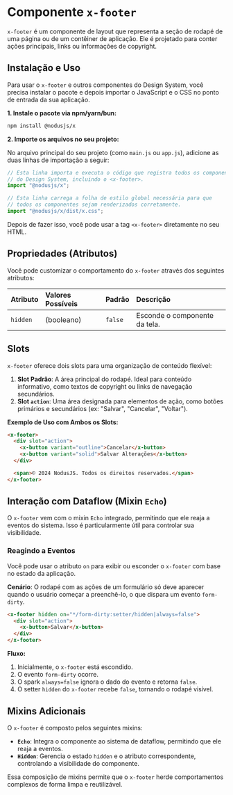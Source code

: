 # Componente `x-footer`

`x-footer` é um componente de layout que representa a seção de rodapé de uma página ou de um contêiner de aplicação. Ele é projetado para conter ações principais, links ou informações de copyright.

## Instalação e Uso

Para usar o `x-footer` e outros componentes do Design System, você precisa instalar o pacote e depois importar o JavaScript e o CSS no ponto de entrada da sua aplicação.

**1. Instale o pacote via npm/yarn/bun:**

```bash
npm install @nodusjs/x
```

**2. Importe os arquivos no seu projeto:**

No arquivo principal do seu projeto (como `main.js` ou `app.js`), adicione as duas linhas de importação a seguir:

```javascript
// Esta linha importa e executa o código que registra todos os componentes
// do Design System, incluindo o <x-footer>.
import "@nodusjs/x";

// Esta linha carrega a folha de estilo global necessária para que
// todos os componentes sejam renderizados corretamente.
import "@nodusjs/x/dist/x.css";
```

Depois de fazer isso, você pode usar a tag `<x-footer>` diretamente no seu HTML.

## Propriedades (Atributos)

Você pode customizar o comportamento do `x-footer` através dos seguintes atributos:

| Atributo | Valores Possíveis | Padrão | Descrição |
| :--- | :--- | :--- | :--- |
| `hidden` | (booleano) | `false` | Esconde o componente da tela. |

## Slots

`x-footer` oferece dois slots para uma organização de conteúdo flexível:

1.  **Slot Padrão**: A área principal do rodapé. Ideal para conteúdo informativo, como textos de copyright ou links de navegação secundários.
2.  **Slot `action`**: Uma área designada para elementos de ação, como botões primários e secundários (ex: "Salvar", "Cancelar", "Voltar").

**Exemplo de Uso com Ambos os Slots:**

```html
<x-footer>
  <div slot="action">
    <x-button variant="outline">Cancelar</x-button>
    <x-button variant="solid">Salvar Alterações</x-button>
  </div>

  <span>© 2024 NodusJS. Todos os direitos reservados.</span>
</x-footer>
```

## Interação com Dataflow (Mixin `Echo`)

O `x-footer` vem com o mixin `Echo` integrado, permitindo que ele reaja a eventos do sistema. Isso é particularmente útil para controlar sua visibilidade.

### Reagindo a Eventos

Você pode usar o atributo `on` para exibir ou esconder o `x-footer` com base no estado da aplicação.

**Cenário**: O rodapé com as ações de um formulário só deve aparecer quando o usuário começar a preenchê-lo, o que dispara um evento `form-dirty`.

```html
<x-footer hidden on="*/form-dirty:setter/hidden|always=false">
  <div slot="action">
    <x-button>Salvar</x-button>
  </div>
</x-footer>
```

**Fluxo:**

1.  Inicialmente, o `x-footer` está escondido.
2.  O evento `form-dirty` ocorre.
3.  O spark `always=false` ignora o dado do evento e retorna `false`.
4.  O setter `hidden` do `x-footer` recebe `false`, tornando o rodapé visível.

## Mixins Adicionais

O `x-footer` é composto pelos seguintes mixins:

  - **`Echo`**: Integra o componente ao sistema de dataflow, permitindo que ele reaja a eventos.
  - **`Hidden`**: Gerencia o estado `hidden` e o atributo correspondente, controlando a visibilidade do componente.

Essa composição de mixins permite que o `x-footer` herde comportamentos complexos de forma limpa e reutilizável.

